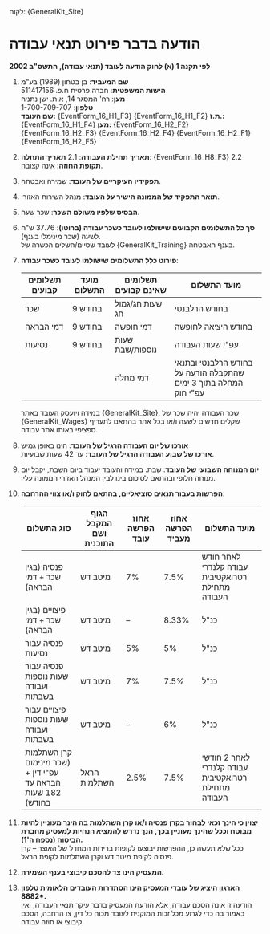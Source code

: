 לקוח: {GeneralKit_Site}

# הודעה בדבר פירוט תנאי עבודה  
**לפי תקנה 1 (א) לחוק הודעה לעובד (תנאי עבודה), התשס"ב 2002**  

1. **שם המעביד**: בן בטחון (1989) בע"מ  
   **הישות המשפטית**: חברה פרטית ח.פ. 511417156  
   **מען**: רח' המסגר 14, א.ת. ישן נתניה  
   **טלפון**: 1-700-709-707  
   **שם העובד:**  {EventForm_16_H1_F3}  {EventForm_16_H1_F2}
   **ת.ז.:**  {EventForm_16_H1_F4}
   **מען:** {EventForm_16_H2_F2} {EventForm_16_H2_F3} {EventForm_16_H2_F4} {EventForm_16_H2_F1} {EventForm_16_H2_F5}

2. **תאריך תחילת העבודה**:
  2.1 **תאריך התחלה**: {EventForm_16_H8_F3}
  2.2 **תקופת החוזה**: אינה קצובה.  

5. **תפקידיו העיקריים של העובד**: שמירה ואבטחה.  

6. **תואר התפקיד של הממונה הישיר על העובד**: מנהל השירות האזורי.  

7. **הבסיס שלפיו משולם השכר**: שכר שעה.  

8. **סך כל התשלומים הקבועים שישולמו לעובד כשכר עבודה (ברוטו)**: 37.76 ש"ח לשעה (שכר מינימלי בענף).  
  לעובד שסיים/השלים הכשרה של {GeneralKit_Training} בענף האבטחה. 

9. **פירוט כלל התשלומים שישולמו לעובד כשכר עבודה**:  

   | תשלומים קבועים | מועד התשלום | תשלומים שאינם קבועים       | מועד התשלום                                                                 |
   |----------------|--------------|----------------------------|-----------------------------------------------------------------------------|
   | שכר           | 9 בחודש      | שעות חג/גמול חג           | בחודש הרלבנטי                                                               |
   | דמי הבראה      | 9 בחודש      | דמי חופשה                  | בחודש היציאה לחופשה                                                         |
   | נסיעות        | 9 בחודש      | שעות נוספות/שבת           | עפ"י שעות העבודה                                                            |
   |                |              | דמי מחלה                  | בחודש הרלבנטי ובתנאי שהתקבלה הודעה על המחלה בתוך 3 ימים עפ"י חוק          |

   במידה ויועסק העובד באתר {GeneralKit_Site}, שכר העבודה יהיה שכר של {GeneralKit_Wages} שקלים חדשים לשעה ו/או בכל אתר בהתאם לתעריף ספציפי באותו אתר עבודה.  

10. **אורכו של יום העבודה הרגיל של העובד**: הינו באופן גמיש  
   **אורכו של שבוע העבודה הרגיל של העובד**: עד 42 שעות שבועיות.  

11. **יום המנוחה השבועי של העובד**: שבת. במידה והעובד יעבוד ביום השבת, יקבל יום מנוחה חלופי ובהתאם לסיכום בינו לבין המנהל האזורי הממונה עליו.  

12. **הפרשות בעבור תנאים סוציאליים, בהתאם לחוק ו/או צווי ההרחבה**:  

    | סוג התשלום                                        | הגוף המקבל ושם התוכנית        | אחוז הפרשה עובד | אחוז הפרשה מעביד | מועד התשלום                                                              |
    |----------------------------------------------------|--------------------------------|-----------------|------------------|--------------------------------------------------------------------------|
    | פנסיה (בגין שכר + דמי הבראה)                      | מיטב דש                        | 7%              | 7.5%             | לאחר חודש עבודה קלנדרי רטרואקטיבית מתחילת העבודה                       |
    | פיצויים (בגין שכר + דמי הבראה)                    | מיטב דש                        | –               | 8.33%            | כנ"ל                                                                     |
    | פנסיה עבור נסיעות                                  | מיטב דש                        | 5%              | 5%               | כנ"ל                                                                     |
    | פנסיה עבור שעות נוספות ועבודה בשבתות              | מיטב דש                        | 7%              | 7.5%             | כנ"ל                                                                     |
    | פיצויים עבור שעות נוספות ועבודה בשבתות            | מיטב דש                        | –               | 6%               | כנ"ל                                                                     |
    | קרן השתלמות (שכר מינימום עפ"י דין + הבראה עד 182 שעות בחודש) | הראל השתלמות | 2.5%            | 7.5%             | לאחר 2 חודשי עבודה קלנדרי רטרואקטיבית מתחילת העבודה                    |

13. **יצוין כי הינך זכאי לבחור בקרן פנסיה ו/או קרן השתלמות בה הינך מעוניין להיות מבוטח וככל שהינך מעוניין בכך, הנך נדרש להמציא הנחיות למעסיק מחברת הביטוח (נספח ה'1).**  
    ככל שלא תעשה כן, ההפרשות יבוצעו לקופות ברירות המחדל של האוצר – קרן פנסיה לקופת מיטב דש וקרן השתלמות לקופת הראל.  

14. **המעסיק הינו צד להסכם קיבוצי בענף השמירה.**  

15. **הארגון היציג של עובדי המעסיק הינו הסתדרות העובדים הלאומית טלפון 8882\*.**  
    הודעה זו אינה הסכם עבודה, אלא הודעת המעסיק בדבר עיקר תנאי העבודה, ואין באמור בה כדי לגרוע מכל זכות המוקנית לעובד מכוח כל דין, צו הרחבה, הסכם קיבוצי או חוזה עבודה.  


